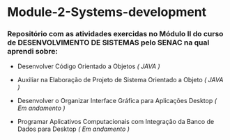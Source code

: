 # Module-2-Systems-development


### Repositório com as atividades exercidas no Módulo II do curso de DESENVOLVIMENTO DE SISTEMAS pelo SENAC na qual aprendi sobre:


- Desenvolver Código Orientado a Objetos
*( JAVA )*

- Auxiliar na Elaboração de Projeto de Sistema Orientado a Objeto
  *( JAVA )*
  
- Desenvolver o Organizar Interface Gráfica para Aplicações Desktop 
  *( Em andamento )*
  
- Programar Aplicativos Computacionais com Integração da Banco de Dados para Desktop
  *( Em andamento )*
